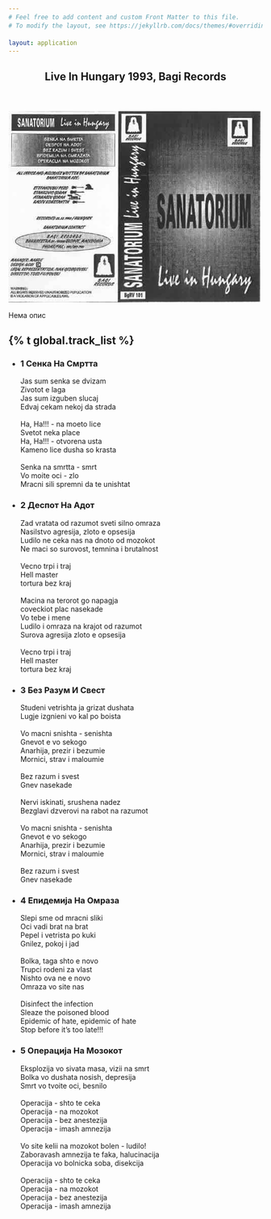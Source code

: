```yaml
---
# Feel free to add content and custom Front Matter to this file.
# To modify the layout, see https://jekyllrb.com/docs/themes/#overriding-theme-defaults

layout: application
---
```


<article class='release'>
  <div class='releaseDetails'>
    <header>
      <h2 class='title'>
        Live In Hungary
        <span>1993, Bagi Records</span>
      </h2>
    </header>
    <div class='cover'><img alt="Live_in_hungary_cover" src="/uploads/release/cover/live_in_hungary_cover.jpg" /></div>
    <footer>
      <p>Нема опис</p>
    </footer>
  </div>
  <aside class='trackList'>
    <h2 class='title'>{% t global.track_list %}</h2>
    <ul class='songs'>
      <li>
        <h3>
          <span>1</span>
          Сенка На Смртта
        </h3>
        <div class='song'><p>Jas sum senka se dvizam<br />Zivotot e laga<br />Jas sum izguben slucaj<br />Edvaj cekam nekoj da strada<br /><br />Ha, Ha!!! - na moeto lice<br />Svetot neka place<br />Ha, Ha!!! - otvorena usta<br />Kameno lice dusha so krasta<br /><br />Senka na smrtta - smrt<br />Vo moite oci - zlo<br />Mracni sili spremni da te unishtat</p></div>
      </li>
      <li>
        <h3>
          <span>2</span>
          Деспот На Адот
        </h3>
        <div class='song'><p>Zad vratata od razumot sveti silno omraza<br />Nasilstvo agresija, zloto e opsesija<br />Ludilo ne ceka nas na dnoto od mozokot<br />Ne maci so surovost, temnina i brutalnost<br /><br />Vecno trpi i traj<br />Hell master<br />tortura bez kraj<br /><br />Macina na terorot go napagja<br />coveckiot plac nasekade<br />Vo tebe i mene<br />Ludilo i omraza na krajot od razumot<br />Surova agresija zloto e opsesija<br /><br />Vecno trpi i traj<br />Hell master<br />tortura bez kraj</p></div>
      </li>
      <li>
        <h3>
          <span>3</span>
          Без Разум И Свест
        </h3>
        <div class='song'><p>Studeni vetrishta ja grizat dushata<br />Lugje izgnieni vo kal po boista<br /><br />Vo macni snishta - senishta<br />Gnevot e vo sekogo<br />Anarhija, prezir i bezumie<br />Mornici, strav i maloumie<br /><br />Bez razum i svest<br />Gnev nasekade<br /><br />Nervi iskinati, srushena nadez<br />Bezglavi dzverovi na rabot na razumot<br /><br />Vo macni snishta - senishta<br />Gnevot e vo sekogo<br />Anarhija, prezir i bezumie<br />Mornici, strav i maloumie<br /><br />Bez razum i svest<br />Gnev nasekade</p></div>
      </li>
      <li>
        <h3>
          <span>4</span>
          Епидемија На Омраза
        </h3>
        <div class='song'><p>Slepi sme od mracni sliki<br />Oci vadi brat na brat<br />Pepel i vetrista po kuki<br />Gnilez, pokoj i jad<br /><br />Bolka, taga shto e novo<br />Trupci rodeni za vlast<br />Nishto ova ne e novo<br />Omraza vo site nas<br /><br />Disinfect the infection<br />Sleaze the poisoned blood<br />Epidemic of hate, epidemic of hate<br />Stop before it’s too late!!!</p></div>
      </li>
      <li>
        <h3>
          <span>5</span>
          Операција На Мозокот
        </h3>
        <div class='song'><p>Eksplozija vo sivata masa, vizii na smrt<br />Bolka vo dushata nosish, depresija<br />Smrt vo tvoite oci, besnilo<br /><br />Operacija - shto te ceka<br />Operacija - na mozokot<br />Operacija - bez anestezija<br />Operacija - imash amnezija<br /><br />Vo site kelii na mozokot bolen - ludilo!<br />Zaboravash amnezija te faka, halucinacija<br />Operacija vo bolnicka soba, disekcija<br /><br />Operacija - shto te ceka<br />Operacija - na mozokot<br />Operacija - bez anestezija<br />Operacija - imash amnezija</p></div>
      </li>
    </ul>
  </aside>
</article>

